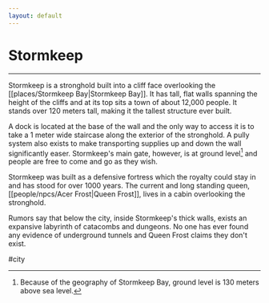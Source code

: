 ```yaml
---
layout: default
---
```


# Stormkeep
---

Stormkeep is a stronghold built into a cliff face overlooking the [[places/Stormkeep Bay|Stormkeep Bay]]. It has tall, flat walls spanning the height of the cliffs and at its top sits a town of about 12,000 people. It stands over 120 meters tall, making it the tallest structure ever built.

A dock is located at the base of the wall and the only way to access it is to take a 1 meter wide staircase along the exterior of the stronghold. A pully system also exists to make transporting supplies up and down the wall significantly easer. Stormkeep's main gate, however, is at ground level[^1] and people are free to come and go as they wish.

Stormkeep was built as a defensive fortress which the royalty could stay in and has stood for over 1000 years. The current and long standing queen, [[people/npcs/Acer Frost|Queen Frost]], lives in a cabin overlooking the stronghold.

Rumors say that below the city, inside Stormkeep's thick walls, exists an expansive labyrinth of catacombs and dungeons. No one has ever found any evidence of underground tunnels and Queen Frost claims they don't exist.

[^1]: Because of the geography of Stormkeep Bay, ground level is 130 meters above sea level.

#city